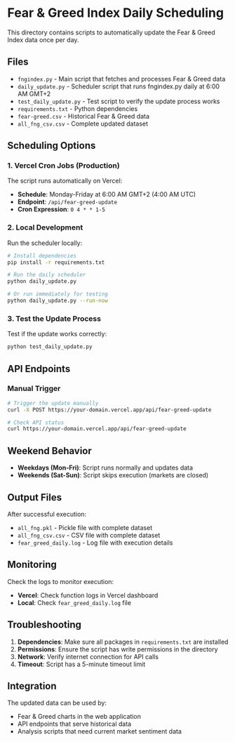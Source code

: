 # Fear & Greed Index Daily Scheduling

This directory contains scripts to automatically update the Fear & Greed Index data once per day.

## Files

- `fngindex.py` - Main script that fetches and processes Fear & Greed data
- `daily_update.py` - Scheduler script that runs fngindex.py daily at 6:00 AM GMT+2
- `test_daily_update.py` - Test script to verify the update process works
- `requirements.txt` - Python dependencies
- `fear-greed.csv` - Historical Fear & Greed data
- `all_fng_csv.csv` - Complete updated dataset

## Scheduling Options

### 1. Vercel Cron Jobs (Production)
The script runs automatically on Vercel:
- **Schedule**: Monday-Friday at 6:00 AM GMT+2 (4:00 AM UTC)
- **Endpoint**: `/api/fear-greed-update`
- **Cron Expression**: `0 4 * * 1-5`

### 2. Local Development
Run the scheduler locally:

```bash
# Install dependencies
pip install -r requirements.txt

# Run the daily scheduler
python daily_update.py

# Or run immediately for testing
python daily_update.py --run-now
```

### 3. Test the Update Process
Test if the update works correctly:

```bash
python test_daily_update.py
```

## API Endpoints

### Manual Trigger
```bash
# Trigger the update manually
curl -X POST https://your-domain.vercel.app/api/fear-greed-update

# Check API status
curl https://your-domain.vercel.app/api/fear-greed-update
```

## Weekend Behavior

- **Weekdays (Mon-Fri)**: Script runs normally and updates data
- **Weekends (Sat-Sun)**: Script skips execution (markets are closed)

## Output Files

After successful execution:
- `all_fng.pkl` - Pickle file with complete dataset
- `all_fng_csv.csv` - CSV file with complete dataset
- `fear_greed_daily.log` - Log file with execution details

## Monitoring

Check the logs to monitor execution:
- **Vercel**: Check function logs in Vercel dashboard
- **Local**: Check `fear_greed_daily.log` file

## Troubleshooting

1. **Dependencies**: Make sure all packages in `requirements.txt` are installed
2. **Permissions**: Ensure the script has write permissions in the directory
3. **Network**: Verify internet connection for API calls
4. **Timeout**: Script has a 5-minute timeout limit

## Integration

The updated data can be used by:
- Fear & Greed charts in the web application
- API endpoints that serve historical data
- Analysis scripts that need current market sentiment data
